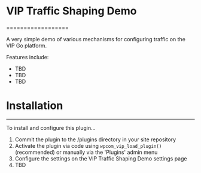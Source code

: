 # VIP Traffic Shaping Demo
==================

A very simple demo of various mechanisms for configuring traffic on the VIP Go platform.

Features include:

- TBD
- TBD
- TBD

# Installation
------------

To install and configure this plugin...

1. Commit the plugin to the /plugins directory in your site repository
2. Activate the plugin via code using `wpcom_vip_load_plugin()` (recommended) or manually via the 'Plugins' admin menu
3. Configure the settings on the VIP Traffic Shaping Demo settings page
4. TBD
